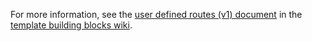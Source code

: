 For more information, see the [user defined routes (v1) document](https://github.com/mspnp/template-building-blocks/wiki/UDR-(v1)) in the [template building blocks wiki](https://github.com/mspnp/template-building-blocks/wiki).